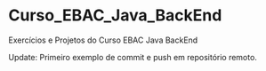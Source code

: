 # Curso_EBAC_Java_BackEnd
Exercícios e Projetos do Curso EBAC Java BackEnd

Update: Primeiro exemplo de commit e push em repositório remoto.